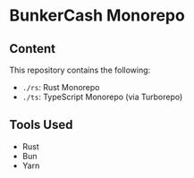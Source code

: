 # BunkerCash Monorepo

## Content

This repository contains the following:

- `./rs`: Rust Monorepo
- `./ts`: TypeScript Monorepo (via Turborepo)


## Tools Used

- Rust
- Bun
- Yarn